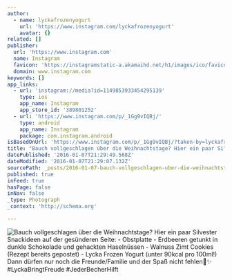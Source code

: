 ```yaml
---
author:
  - name: lyckafrozenyogurt
    url: 'https://www.instagram.com/lyckafrozenyogurt'
    avatar: {}
related: []
publisher:
  url: 'https://www.instagram.com'
  name: Instagram
  favicon: 'https://instagramstatic-a.akamaihd.net/h1/images/ico/favicon.ico/7cdab0872b15.ico'
  domain: www.instagram.com
keywords: []
app_links:
  - url: 'instagram://media?id=1149853933454295139'
    type: ios
    app_name: Instagram
    app_store_id: '389801252'
  - url: 'https://www.instagram.com/p/_1Gg9vIQBj/'
    type: android
    app_name: Instagram
    package: com.instagram.android
isBasedOnUrl: 'https://www.instagram.com/p/_1Gg9vIQBj/?taken-by=lyckafrozenyogurt'
title: "Bauch vollgeschlagen über die Weihnachtstage? Hier ein paar Silvester Snackideen auf der gesünderen Seite: - Obstplatte - Erdbeeren getunkt in dunkle Schokolade und gehackten Haselnüssen - Walnuss Zimt Cookies (Rezept bereits gepostet) - Lycka Frozen Yogurt (unter 90kcal pro 100ml!) Dann dürfen nur noch die Freunde/Familie und der Spaß nicht fehlen\uD83D\uDE09✨ #LyckaBringtFreude #JederBecherHilft"
datePublished: '2016-01-07T21:29:49.568Z'
dateModified: '2016-01-07T21:29:07.132Z'
sourcePath: _posts/2016-01-07-bauch-vollgeschlagen-uber-die-weihnachtstage-hier-ein-paar.md
published: true
inFeed: true
hasPage: false
inNav: false
_type: Photograph
_context: 'http://schema.org'

---
```

![Bauch vollgeschlagen über die Weihnachtstage&quest; Hier ein paar Silvester Snackideen auf der gesünderen Seite&colon; - Obstplatte - Erdbeeren getunkt in dunkle Schokolade und gehackten Haselnüssen - Walnuss Zimt Cookies &lpar;Rezept bereits gepostet&rpar; - Lycka Frozen Yogurt &lpar;unter 90kcal pro 100ml&excl;&rpar; Dann dürfen nur noch die Freunde&sol;Familie und der Spaß nicht fehlen✨ &num;LyckaBringtFreude &num;JederBecherHilft](https://scontent.cdninstagram.com/hphotos-xat1/t51.2885-15/s640x640/sh0.08/e35/12356523_1534485093529351_981258962_n.jpg)